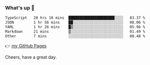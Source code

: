 ### What's up 👋

<!--START_SECTION:waka-->

```txt
TypeScript   20 hrs 10 mins  █████████████████████░░░░   83.37 %
JSON         1 hr 56 mins    ██░░░░░░░░░░░░░░░░░░░░░░░   08.06 %
YAML         1 hr 26 mins    █▒░░░░░░░░░░░░░░░░░░░░░░░   05.96 %
Markdown     21 mins         ▒░░░░░░░░░░░░░░░░░░░░░░░░   01.49 %
Other        7 mins          ░░░░░░░░░░░░░░░░░░░░░░░░░   00.48 %
```

<!--END_SECTION:waka-->

👉 [my GitHub Pages](https://ykzhukian.github.io)

Cheers, have a great day.

